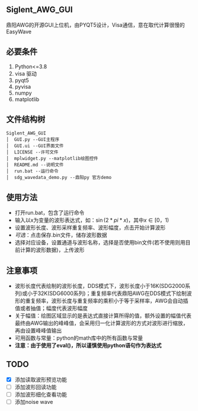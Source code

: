 ## Siglent_AWG_GUI
鼎阳AWG的开源GUI上位机，由PYQT5设计，Visa通信，意在取代计算很慢的EasyWave

## 必要条件
1. Python<=3.8
2. visa 驱动
3. pyqt5
4. pyvisa
5. numpy
6. matplotlib

## 文件结构树
```
Siglent_AWG_GUI
│  GUI.py --GUI主程序
│  GUI.ui --GUI界面文件
│  LICENSE --许可文件
│  mplwidget.py --matplotlib绘图控件
│  README.md --说明文件
│  run.bat --运行命令
│  sdg_wavedata_demo.py --鼎阳py 官方demo
```


## 使用方法
- 打开run.bat，包含了运行命令
- 输入以x为变量的波形表达式，如：$\sin(2*pi*x)$，其中$x\in [0，1)$
- 设置波形长度、波形采样重复频率、波形幅度，点击开始计算波形
- *可选*：点击保存.bin文件，储存波形数据
- 选择对应设备，设置通道与波形名称，选择是否使用bin文件(若不使用则用目前计算的波形数据)，上传波形


## 注意事项
- 波形长度代表绘制的波形长度，DDS模式下，波形长度小于16K(SDG2000系列)或小于32K(SDG6000系列)；重复频率代表鼎阳AWG在DDS模式下绘制波形的重复频率，波形长度与重复频率的乘积小于等于采样率，AWG会自动插值或者抽值；幅度代表波形幅度
- 关于幅值：绘图区域显示的是表达式直接计算所得的值，额外设置的幅值代表最终由AWG输出的峰峰值，会采用归一化计算波形的方式对波形进行缩放，再由设置峰峰值输出
- 可用函数与常量：python的math库中的所有函数与常量
- **注意：由于使用了eval()，所以谨慎使用python语句作为表达式**

## TODO
- [x] 添加读取波形预览功能
- [ ] 添加波形回读功能
- [ ] 添加波形细化查看功能
- [ ] 添加noise wave
